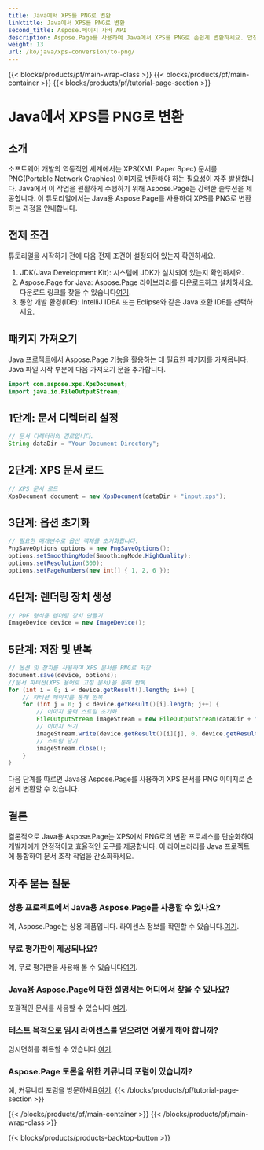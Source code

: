 ```yaml
---
title: Java에서 XPS를 PNG로 변환
linktitle: Java에서 XPS를 PNG로 변환
second_title: Aspose.페이지 자바 API
description: Aspose.Page를 사용하여 Java에서 XPS를 PNG로 손쉽게 변환하세요. 안정적이고 개발자 친화적인 솔루션으로 문서 작업을 간소화하세요.
weight: 13
url: /ko/java/xps-conversion/to-png/
---
```


{{< blocks/products/pf/main-wrap-class >}}
{{< blocks/products/pf/main-container >}}
{{< blocks/products/pf/tutorial-page-section >}}

# Java에서 XPS를 PNG로 변환

## 소개
소프트웨어 개발의 역동적인 세계에서는 XPS(XML Paper Spec) 문서를 PNG(Portable Network Graphics) 이미지로 변환해야 하는 필요성이 자주 발생합니다. Java에서 이 작업을 원활하게 수행하기 위해 Aspose.Page는 강력한 솔루션을 제공합니다. 이 튜토리얼에서는 Java용 Aspose.Page를 사용하여 XPS를 PNG로 변환하는 과정을 안내합니다.
## 전제 조건
튜토리얼을 시작하기 전에 다음 전제 조건이 설정되어 있는지 확인하세요.
1. JDK(Java Development Kit): 시스템에 JDK가 설치되어 있는지 확인하세요.
2.  Aspose.Page for Java: Aspose.Page 라이브러리를 다운로드하고 설치하세요. 다운로드 링크를 찾을 수 있습니다[여기](https://releases.aspose.com/page/java/).
3. 통합 개발 환경(IDE): IntelliJ IDEA 또는 Eclipse와 같은 Java 호환 IDE를 선택하세요.
## 패키지 가져오기
Java 프로젝트에서 Aspose.Page 기능을 활용하는 데 필요한 패키지를 가져옵니다. Java 파일 시작 부분에 다음 가져오기 문을 추가합니다.
```java
import com.aspose.xps.XpsDocument;
import java.io.FileOutputStream;
```
## 1단계: 문서 디렉터리 설정
```java
// 문서 디렉터리의 경로입니다.
String dataDir = "Your Document Directory";
```
## 2단계: XPS 문서 로드
```java
// XPS 문서 로드
XpsDocument document = new XpsDocument(dataDir + "input.xps");
```
## 3단계: 옵션 초기화
```java
// 필요한 매개변수로 옵션 객체를 초기화합니다.
PngSaveOptions options = new PngSaveOptions();
options.setSmoothingMode(SmoothingMode.HighQuality);
options.setResolution(300);
options.setPageNumbers(new int[] { 1, 2, 6 });
```
## 4단계: 렌더링 장치 생성
```java
// PDF 형식용 렌더링 장치 만들기
ImageDevice device = new ImageDevice();
```
## 5단계: 저장 및 반복
```java
// 옵션 및 장치를 사용하여 XPS 문서를 PNG로 저장
document.save(device, options);
//문서 파티션(XPS 용어로 고정 문서)을 통해 반복
for (int i = 0; i < device.getResult().length; i++) {
    // 파티션 페이지를 통해 반복
    for (int j = 0; j < device.getResult()[i].length; j++) {
        // 이미지 출력 스트림 초기화
        FileOutputStream imageStream = new FileOutputStream(dataDir + "XPStoPNG" + "_" + (i + 1) + "_" + (j + 1) + ".png");
        // 이미지 쓰기
        imageStream.write(device.getResult()[i][j], 0, device.getResult()[i][j].length);
        // 스트림 닫기
        imageStream.close();
    }
}
```
다음 단계를 따르면 Java용 Aspose.Page를 사용하여 XPS 문서를 PNG 이미지로 손쉽게 변환할 수 있습니다.
## 결론
결론적으로 Java용 Aspose.Page는 XPS에서 PNG로의 변환 프로세스를 단순화하여 개발자에게 안정적이고 효율적인 도구를 제공합니다. 이 라이브러리를 Java 프로젝트에 통합하여 문서 조작 작업을 간소화하세요.
## 자주 묻는 질문
### 상용 프로젝트에서 Java용 Aspose.Page를 사용할 수 있나요?
 예, Aspose.Page는 상용 제품입니다. 라이센스 정보를 확인할 수 있습니다.[여기](https://purchase.aspose.com/buy).
### 무료 평가판이 제공되나요?
 예, 무료 평가판을 사용해 볼 수 있습니다[여기](https://releases.aspose.com/).
### Java용 Aspose.Page에 대한 설명서는 어디에서 찾을 수 있나요?
 포괄적인 문서를 사용할 수 있습니다.[여기](https://reference.aspose.com/page/java/).
### 테스트 목적으로 임시 라이센스를 얻으려면 어떻게 해야 합니까?
 임시면허를 취득할 수 있습니다.[여기](https://purchase.aspose.com/temporary-license/).
### Aspose.Page 토론을 위한 커뮤니티 포럼이 있습니까?
 예, 커뮤니티 포럼을 방문하세요[여기](https://forum.aspose.com/c/page/39).
{{< /blocks/products/pf/tutorial-page-section >}}

{{< /blocks/products/pf/main-container >}}
{{< /blocks/products/pf/main-wrap-class >}}

{{< blocks/products/products-backtop-button >}}
